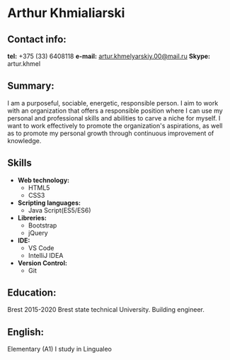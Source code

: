 # Arthur Khmialiarski  
  
## Contact info:  
**tel:** +375 (33) 6408118 
**e-mail:** artur.khmelyarskiy.00@mail.ru 
**Skype:** artur.khmel  
  
## Summary:  
I am a purposeful, sociable, energetic, responsible person. I aim to work with an organization that offers a responsible position where I can use my personal and professional skills and abilities to carve a niche for myself. I want to work effectively to promote the organization's aspirations, as well as to promote my personal growth through continuous improvement of knowledge.

## Skills
* __Web technology:__
    * HTML5
    * CSS3
* __Scripting languages:__
    * Java Script(ES5/ES6)
* __Libreries:__
    * Bootstrap
    * jQuery
* __IDE:__
    * VS Code
    * IntelliJ IDEA
* __Version Control:__
    * Git 

## Education:  
Brest 2015-2020 Brest state technical University. Building engineer.  
  
## English:   
Elementary (A1) I study in Lingualeo  



